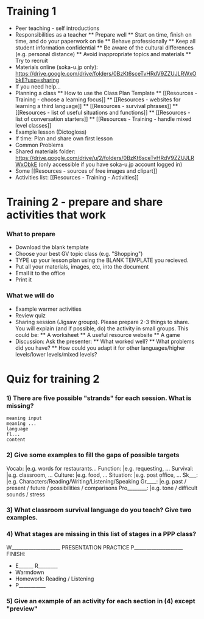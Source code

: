 # Training 1
* Peer teaching - self introductions
* Responsibilities as a teacher
** Prepare well
** Start on time, finish on time, and do your paperwork on tie
** Behave professionally
** Keep all student information confidential
** Be aware of the cultural differences (e.g. personal distance)
** Avoid inappropriate topics and materials
** Try to recruit 
* Materials online (soka-u.jp only): https://drive.google.com/drive/folders/0BzKt6sceTvHRdV9ZZUJLRWxObkE?usp=sharing
* If you need help...
* Planning a class
** How to use the Class Plan Template
** [[Resources - Training - choose a learning focus]]
** [[Resources - websites for learning a third language]]
** [[Resources - survival phrases]]
** [[Resources - list of useful situations and functions]]
** [[Resources - list of conversation starters]]
** [[Resources - Training - handle mixed level classes]]
* Example lesson (Dictogloss)
* If time: Plan and share own first lesson
* Common Problems 
* Shared materials folder: https://drive.google.com/drive/u/2/folders/0BzKt6sceTvHRdV9ZZUJLRWxObkE (only accessible if you have soka-u.jp account logged in)
* Some [[Resources - sources of free images and clipart]]
* Activities list: [[Resources - Training - Activities]]

# Training 2 - prepare and share activities that work
### What to prepare
* Download the blank template
* Choose your best GV topic class (e.g. "Shopping")
* TYPE up your lesson plan using the BLANK TEMPLATE you recieved. 
* Put all your materials, images, etc, into the document
* Email it to the office
* Print it

### What we will do
* Example warmer activities
* Review quiz
* Sharing session (Jigsaw groups). Please prepare 2-3 things to share. You will explain (and if possible, do) the activity in small groups. This could be:
** A worksheet
** A useful resource website
** A game
* Discussion: Ask the presenter:
** What worked well?
** What problems did you have?
** How could you adapt it for other languages/higher levels/lower levels/mixed levels?


# Quiz for training 2
### 1) There are five possible "strands" for each session. What is missing?
	meaning input
	meaning ...
	language
	fl...
	content

### 2) Give some examples to fill the gaps of possible targets
Vocab:        		|e.g. words for restaurants...
Function:     		|e.g. requesting, ...
Survival:     		|e.g. classroom, ...
Culture:      		|e.g. food, ...
Situation: 			|e.g. post office, ...
Sk___:				|e.g. Characters/Reading/Writing/Listening/Speaking
Gr____: 			|e.g. past / present / future / possibilities / comparisons
Pro________: 		|e.g. tone / difficult sounds / stress

### 3) What classroom survival language do you teach? Give two examples.

### 4) What stages are missing in this list of stages in a PPP class?
W____________________
PRESENTATION
PRACTICE
P____________________
FINISH:
* E______ R________
* Warmdown
* Homework: Reading / Listening
* P___________

### 5) Give an example of an activity for each section in (4) except "preview"
 